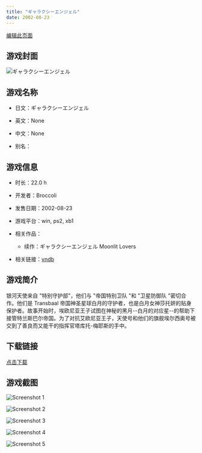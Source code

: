 ```yaml
---
title: "ギャラクシーエンジェル"
date: 2002-08-23
---
```

[编辑此页面](https://github.com/ACG-3/ADV3-source/blob/main/source/_posts/games/%E3%82%AE%E3%83%A3%E3%83%A9%E3%82%AF%E3%82%B7%E3%83%BC%E3%82%A8%E3%83%B3%E3%82%B8%E3%82%A7%E3%83%AB%20Moonlit%20Lovers.md)

## 游戏封面

![ギャラクシーエンジェル](https%3A//pan.timero.xyz/onedrive/img_lib_001/%E3%82%AE%E3%83%A3%E3%83%A9%E3%82%AF%E3%82%B7%E3%83%BC%E3%82%A8%E3%83%B3%E3%82%B8%E3%82%A7%E3%83%AB%20Moonlit%20Lovers_cover.avif)


## 游戏名称

- 日文：ギャラクシーエンジェル
- 英文：None
- 中文：None

- 别名：


## 游戏信息

- 时长：22.0 h
- 开发者：Broccoli
- 发售日期：2002-08-23
- 游戏平台：win, ps2, xb1
- 相关作品：
   - 续作：ギャラクシーエンジェル Moonlit Lovers

- 相关链接：[vndb](https://vndb.org/v860)


## 游戏简介

银河天使来自 "特别守护部"，他们与 "帝国特别卫队 "和 "卫星防御队 "密切合作。他们是 Transbaal 帝国神圣星球白月的守护者，也是白月女神莎托妍的贴身保护者。故事开始时，埃欧尼亚王子试图在神秘的黑月--白月的对应星--的帮助下接管特兰斯巴尔帝国。为了对抗艾欧尼亚王子，天使号和他们的旗舰埃尔西奥号被交到了善良而又能干的指挥官塔库托-梅耶斯的手中。




## 下载链接

[点击下载](https://pan.timero.xyz/onedrive/adv_lib_001/%E3%82%AE%E3%83%A3%E3%83%A9%E3%82%AF%E3%82%B7%E3%83%BC%E3%82%A8%E3%83%B3%E3%82%B8%E3%82%A7%E3%83%AB%20Moonlit%20Lovers)


## 游戏截图


![Screenshot 1](https%3A//pan.timero.xyz/onedrive/img_lib_001/%E3%82%AE%E3%83%A3%E3%83%A9%E3%82%AF%E3%82%B7%E3%83%BC%E3%82%A8%E3%83%B3%E3%82%B8%E3%82%A7%E3%83%AB%20Moonlit%20Lovers_Screenshot_1.avif)

![Screenshot 2](https%3A//pan.timero.xyz/onedrive/img_lib_001/%E3%82%AE%E3%83%A3%E3%83%A9%E3%82%AF%E3%82%B7%E3%83%BC%E3%82%A8%E3%83%B3%E3%82%B8%E3%82%A7%E3%83%AB%20Moonlit%20Lovers_Screenshot_2.avif)

![Screenshot 3](https%3A//pan.timero.xyz/onedrive/img_lib_001/%E3%82%AE%E3%83%A3%E3%83%A9%E3%82%AF%E3%82%B7%E3%83%BC%E3%82%A8%E3%83%B3%E3%82%B8%E3%82%A7%E3%83%AB%20Moonlit%20Lovers_Screenshot_3.avif)

![Screenshot 4](https%3A//pan.timero.xyz/onedrive/img_lib_001/%E3%82%AE%E3%83%A3%E3%83%A9%E3%82%AF%E3%82%B7%E3%83%BC%E3%82%A8%E3%83%B3%E3%82%B8%E3%82%A7%E3%83%AB%20Moonlit%20Lovers_Screenshot_4.avif)

![Screenshot 5](https%3A//pan.timero.xyz/onedrive/img_lib_001/%E3%82%AE%E3%83%A3%E3%83%A9%E3%82%AF%E3%82%B7%E3%83%BC%E3%82%A8%E3%83%B3%E3%82%B8%E3%82%A7%E3%83%AB%20Moonlit%20Lovers_Screenshot_5.avif)

